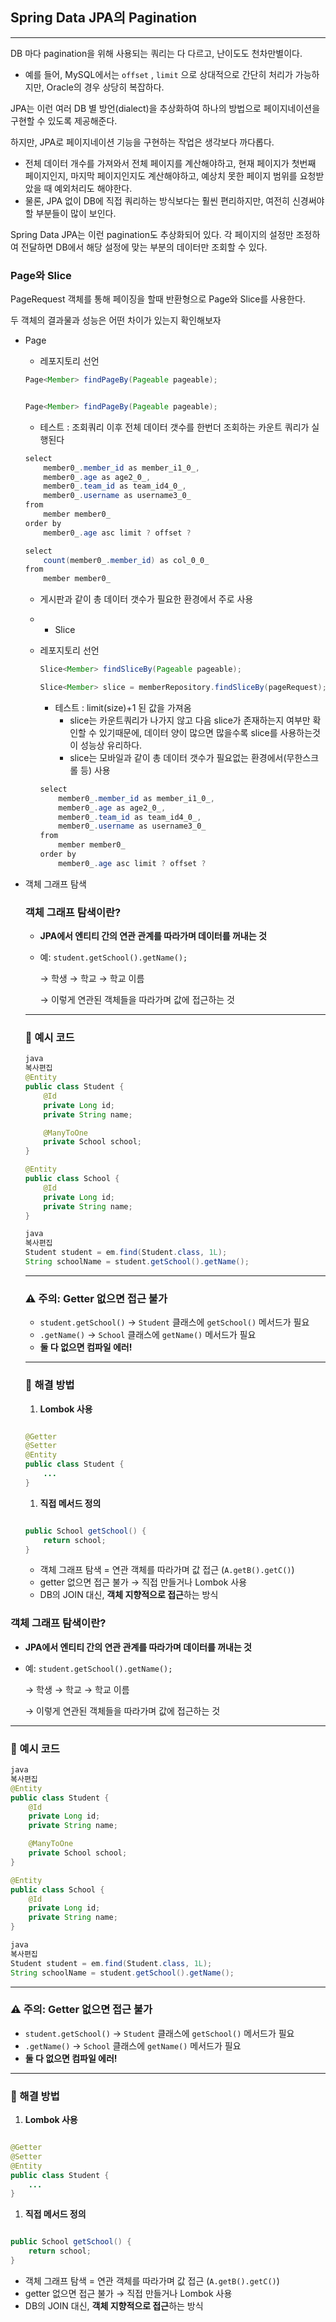 ## Spring Data JPA의 Pagination

---

DB 마다 pagination을 위해 사용되는 쿼리는 다 다르고, 난이도도 천차만별이다.

- 예를 들어, MySQL에서는 `offset` , `limit` 으로 상대적으로 간단히 처리가 가능하지만, Oracle의 경우 상당히 복잡하다.

JPA는 이런 여러 DB 별 방언(dialect)을 추상화하여 하나의 방법으로 페이지네이션을 구현할 수 있도록 제공해준다.

하지만, JPA로 페이지네이션 기능을 구현하는 작업은 생각보다 까다롭다.

- 전체 데이터 개수를 가져와서 전체 페이지를 계산해야하고, 현재 페이지가 첫번째 페이지인지, 마지막 페이지인지도 계산해야하고, 예상치 못한 페이지 범위를 요청받았을 때 예외처리도 해야한다.
- 물론, JPA 없이 DB에 직접 쿼리하는 방식보다는 훨씬 편리하지만, 여전히 신경써야 할 부분들이 많이 보인다.

Spring Data JPA는 이런 pagination도 추상화되어 있다. 각 페이지의 설정만 조정하여 전달하면 DB에서 해당 설정에 맞는 부분의 데이터만 조회할 수 있다.

### Page와 Slice

PageRequest 객체를 통해 페이징을 할때 반환형으로 Page와 Slice를 사용한다.

두 객체의 결과물과 성능은 어떤 차이가 있는지 확인해보자

- Page
    - 레포지토리 선언

    ```java
    Page<Member> findPageBy(Pageable pageable);
    ```

    ```java
    
    Page<Member> findPageBy(Pageable pageable);
    ```

    - 테스트 : 조회쿼리 이후 전체 데이터 갯수를 한번더 조회하는 카운트 쿼리가 실행된다

    ```java
    select
        member0_.member_id as member_i1_0_,
        member0_.age as age2_0_,
        member0_.team_id as team_id4_0_,
        member0_.username as username3_0_ 
    from
        member member0_ 
    order by
        member0_.age asc limit ? offset ?
    ```

    ```java
    select
        count(member0_.member_id) as col_0_0_ 
    from
        member member0_
    ```

    - 게시판과 같이 총 데이터 갯수가 필요한 환경에서 주로 사용
    - - Slice
  - 레포지토리 선언

    ```java
    Slice<Member> findSliceBy(Pageable pageable);
    ```

    ```java
    Slice<Member> slice = memberRepository.findSliceBy(pageRequest);
    ```

    - 테스트 :  limit(size)+1 된 값을 가져옴
        - slice는 카운트쿼리가 나가지 않고 다음 slice가 존재하는지 여부만 확인할 수 있기때문에, 데이터 양이 많으면 많을수록 slice를 사용하는것이 성능상 유리하다.
        - slice는 모바일과 같이 총 데이터 갯수가 필요없는 환경에서(무한스크롤 등) 사용

    ```java
    select
        member0_.member_id as member_i1_0_,
        member0_.age as age2_0_,
        member0_.team_id as team_id4_0_,
        member0_.username as username3_0_ 
    from
        member member0_ 
    order by
        member0_.age asc limit ? offset ?
    ```

- 객체 그래프 탐색

  ### 객체 그래프 탐색이란?

    - **JPA에서 엔티티 간의 연관 관계를 따라가며 데이터를 꺼내는 것**
    - 예: `student.getSchool().getName();`

      → 학생 → 학교 → 학교 이름

      → 이렇게 연관된 객체들을 따라가며 값에 접근하는 것


    ---
    
    ### 📘 예시 코드
    
    ```java
    java
    복사편집
    @Entity
    public class Student {
        @Id
        private Long id;
        private String name;
    
        @ManyToOne
        private School school;
    }
    
    @Entity
    public class School {
        @Id
        private Long id;
        private String name;
    }
    
    ```
    
    ```java
    java
    복사편집
    Student student = em.find(Student.class, 1L);
    String schoolName = student.getSchool().getName();
    
    ```
    
    ---
    
    ### ⚠️ 주의: Getter 없으면 접근 불가
    
    - `student.getSchool()` → `Student` 클래스에 `getSchool()` 메서드가 필요
    - `.getName()` → `School` 클래스에 `getName()` 메서드가 필요
    - **둘 다 없으면 컴파일 에러!**
    
    ---
    
    ### 🔧 해결 방법
    
    1. **Lombok 사용**
    
    ```java
    
    @Getter
    @Setter
    @Entity
    public class Student {
        ...
    }
    
    ```
    
    1. **직접 메서드 정의**
    
    ```java
    
    public School getSchool() {
        return school;
    }
    
    ```
    
    - 객체 그래프 탐색 = 연관 객체를 따라가며 값 접근 (`A.getB().getC()`)
    - getter 없으면 접근 불가 → 직접 만들거나 Lombok 사용
    - DB의 JOIN 대신, **객체 지향적으로 접근**하는 방식

### 객체 그래프 탐색이란?

- **JPA에서 엔티티 간의 연관 관계를 따라가며 데이터를 꺼내는 것**
- 예: `student.getSchool().getName();`

  → 학생 → 학교 → 학교 이름

  → 이렇게 연관된 객체들을 따라가며 값에 접근하는 것


---

### 📘 예시 코드

```java
java
복사편집
@Entity
public class Student {
    @Id
    private Long id;
    private String name;

    @ManyToOne
    private School school;
}

@Entity
public class School {
    @Id
    private Long id;
    private String name;
}

```

```java
java
복사편집
Student student = em.find(Student.class, 1L);
String schoolName = student.getSchool().getName();

```

---

### ⚠️ 주의: Getter 없으면 접근 불가

- `student.getSchool()` → `Student` 클래스에 `getSchool()` 메서드가 필요
- `.getName()` → `School` 클래스에 `getName()` 메서드가 필요
- **둘 다 없으면 컴파일 에러!**

---

### 🔧 해결 방법

1. **Lombok 사용**

```java

@Getter
@Setter
@Entity
public class Student {
    ...
}

```

1. **직접 메서드 정의**

```java

public School getSchool() {
    return school;
}

```

- 객체 그래프 탐색 = 연관 객체를 따라가며 값 접근 (`A.getB().getC()`)
- getter 없으면 접근 불가 → 직접 만들거나 Lombok 사용
- DB의 JOIN 대신, **객체 지향적으로 접근**하는 방식
